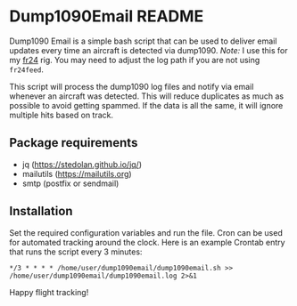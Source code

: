 Dump1090Email README
===

Dump1090 Email is a simple bash script that can be used to deliver email updates every time an aircraft is detected via dump1090. *Note:* I use this for my [fr24](https://www.flightradar24.com) rig. You may need to adjust the log path if you are not using `fr24feed`.

This script will process the dump1090 log files and notify via email whenever an aircraft was detected. This will reduce duplicates as much as possible to avoid getting spammed. If the data is all the same, it will ignore multiple hits based on track.

Package requirements
---
* jq (https://stedolan.github.io/jq/)
* mailutils (https://mailutils.org)
* smtp (postfix or sendmail)

Installation
---
Set the required configuration variables and run the file. Cron can be used for automated tracking around the clock. Here is an example Crontab entry that runs the script every 3 minutes:

```
*/3 * * * * /home/user/dump1090email/dump1090email.sh >> /home/user/dump1090email/dump1090email.log 2>&1
```

Happy flight tracking!
